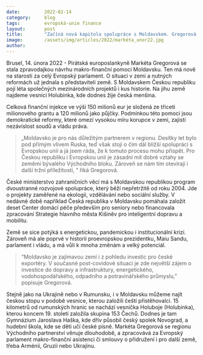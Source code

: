 ```yaml
---
date:         2022-02-14
category:     blog
tags:         evropská-unie finance
layout:       post
title:        "Začíná nová kapitola spolupráce s Moldavskem. Gregorová vyjednává finanční balíček"
image:        /assets/img/articles/2022/markéta_unor22.jpg
author:       
---
```


Brusel, 14. února 2022 - Pirátská europoslankyně Markéta Gregorová se stala zpravodajkou návrhu makro-finanční pomoci Moldavsku. Ten má nově na starosti za celý Evropský parlament. O situaci v zemi a nutných reformách už jednala s představiteli země. S Moldavskem Českou republiku pojí léta společných mezinárodních projektů i kus historie. Na jihu země najdeme vesnici Holubinka, kde dodnes žije česká menšina.

Celková finanční injekce ve výši 150 milionů eur je složená ze třiceti milionového grantu a 120 milionů jako půjčky. Podmínkou této pomoci jsou demokratické reformy, které omezí vysokou míru korupce v zemi, zajistí nezávislost soudů a vládu práva.

> „Moldavsko je pro nás důležitým partnerem v regionu. Desítky let bylo pod přímým vlivem Ruska, teď však stojí o čím dál bližší spolupráci s Evropskou unií a já jsem ráda, že k tomuto procesu mohu přispět. Pro Českou republiku i Evropskou unii je zásadní mít dobré vztahy se zeměmi bývalého Východního bloku. Zároveň se nám tím otevírají i další tržní příležitosti, “ říká Gregorová.

České ministerstvo zahraničních věcí má s Moldavskou republikou program dvoustranné rozvojové spolupráce, který běží nepřetržitě od roku 2004. Jde o projekty zaměřené na ekologii, vzdělávání nebo sociální služby. V nedávné době například Česká republika v Moldavsku pomáhala založit deset Center domácí péče především pro seniory nebo financovala zpracování Strategie hlavního města Kišiněv pro inteligentní dopravu a mobilitu.

Země se sice potýká s energetickou, pandemickou i institucionální krizí. Zároveň má ale poprvé v historii proevropskou prezidentku, Maiu Sandu, parlament i vládu, a má vůli k mnoha změnám a velký potenciál. 

> “Moldavsko je zajímavou zemí i z pohledu investic pro české exportéry. V současné post-covidové situaci je zde největší zájem o investice do dopravy a infrastruktury, energetického, vodohospodářského, odpadního a potravinářského průmyslu,” popisuje Gregorová.

Stejně jako na Ukrajině nebo v Rumunsku, i v Moldavsku můžeme najít českou stopu v podobě vesnice, kterou založili čeští přistěhovalci. 15 kilometrů od rumunských hranic se nachází vesnička Holuboje (Holubinka), kterou koncem 19. století založila skupina 153 Čechů. Dodnes je tam Gymnázium Jaroslava Haška, kde dřív působil český spolek Novograd, a hudební škola, kde se děti učí české písně. Markéta Gregorová se regionu Východního partnerství věnuje dlouhodobě, a zpracovává za Evropský parlament makro-finanční asistenci či smlouvy o přidružení i pro další země, třeba Arménii, Gruzii nebo Ukrajinu.
